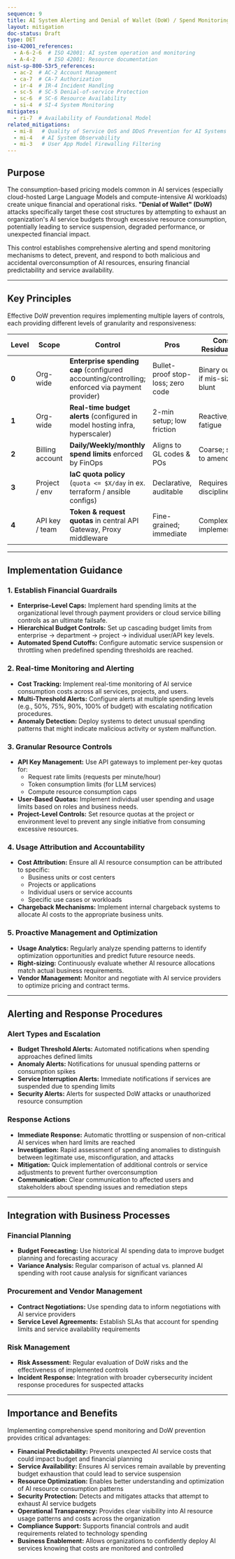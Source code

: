 ```yaml
---
sequence: 9
title: AI System Alerting and Denial of Wallet (DoW) / Spend Monitoring
layout: mitigation
doc-status: Draft
type: DET
iso-42001_references:
  - A-6-2-6  # ISO 42001: AI system operation and monitoring
  - A-4-2    # ISO 42001: Resource documentation
nist-sp-800-53r5_references:
  - ac-2  # AC-2 Account Management
  - ca-7  # CA-7 Authorization
  - ir-4  # IR-4 Incident Handling
  - sc-5  # SC-5 Denial-of-service Protection
  - sc-6  # SC-6 Resource Availability
  - si-4  # SI-4 System Monitoring
mitigates:
  - ri-7  # Availability of Foundational Model
related_mitigations:
  - mi-8   # Quality of Service QoS and DDoS Prevention for AI Systems
  - mi-4   # AI System Observability
  - mi-3   # User App Model Firewalling Filtering
---
```


## Purpose

The consumption-based pricing models common in AI services (especially cloud-hosted Large Language Models and compute-intensive AI workloads) create unique financial and operational risks. **"Denial of Wallet" (DoW)** attacks specifically target these cost structures by attempting to exhaust an organization's AI service budgets through excessive resource consumption, potentially leading to service suspension, degraded performance, or unexpected financial impact.

This control establishes comprehensive alerting and spend monitoring mechanisms to detect, prevent, and respond to both malicious and accidental overconsumption of AI resources, ensuring financial predictability and service availability.

---

## Key Principles

Effective DoW prevention requires implementing multiple layers of controls, each providing different levels of granularity and responsiveness:

| **Level** | **Scope**       | **Control**                                                                                                                | **Pros**                                | **Cons / Residual Risk**          |
| --------- | --------------- | -------------------------------------------------------------------------------------------------------------------------- | --------------------------------------- | --------------------------------- |
| **0**     | Org-wide        | **Enterprise spending cap** (configured accounting/controlling; enforced via payment provider)                             | Bullet-proof stop-loss; zero code       | Binary outage if mis-sized; blunt |
| **1**     | Org-wide        | **Real-time budget alerts** (configured in model hosting infra, hyperscaler)                                               | 2-min setup; low friction               | Reactive; alert fatigue           |
| **2**     | Billing account | **Daily/Weekly/monthly spend limits** enforced by FinOps                                                                   | Aligns to GL codes & POs                | Coarse; slow to amend             |
| **3**     | Project / env   | **IaC quota policy** (`quota <= $X/day` in ex. terraform / ansible configs)                                                | Declarative, auditable                  | Requires IaC discipline           |
| **4**     | API key / team  | **Token & request quotas** in central API Gateway, Proxy middleware                                                        | Fine-grained; immediate                  | Complex implementation             |

---

## Implementation Guidance

### 1. Establish Financial Guardrails
* **Enterprise-Level Caps:** Implement hard spending limits at the organizational level through payment providers or cloud service billing controls as an ultimate failsafe.
* **Hierarchical Budget Controls:** Set up cascading budget limits from enterprise → department → project → individual user/API key levels.
* **Automated Spend Cutoffs:** Configure automatic service suspension or throttling when predefined spending thresholds are reached.

### 2. Real-time Monitoring and Alerting
* **Cost Tracking:** Implement real-time monitoring of AI service consumption costs across all services, projects, and users.
* **Multi-Threshold Alerts:** Configure alerts at multiple spending levels (e.g., 50%, 75%, 90%, 100% of budget) with escalating notification procedures.
* **Anomaly Detection:** Deploy systems to detect unusual spending patterns that might indicate malicious activity or system malfunction.

### 3. Granular Resource Controls
* **API Key Management:** Use API gateways to implement per-key quotas for:
    * Request rate limits (requests per minute/hour)
    * Token consumption limits (for LLM services)
    * Compute resource consumption caps
* **User-Based Quotas:** Implement individual user spending and usage limits based on roles and business needs.
* **Project-Level Controls:** Set resource quotas at the project or environment level to prevent any single initiative from consuming excessive resources.

### 4. Usage Attribution and Accountability
* **Cost Attribution:** Ensure all AI resource consumption can be attributed to specific:
    * Business units or cost centers
    * Projects or applications
    * Individual users or service accounts
    * Specific use cases or workloads
* **Chargeback Mechanisms:** Implement internal chargeback systems to allocate AI costs to the appropriate business units.

### 5. Proactive Management and Optimization
* **Usage Analytics:** Regularly analyze spending patterns to identify optimization opportunities and predict future resource needs.
* **Right-sizing:** Continuously evaluate whether AI resource allocations match actual business requirements.
* **Vendor Management:** Monitor and negotiate with AI service providers to optimize pricing and contract terms.

---
## Alerting and Response Procedures

### Alert Types and Escalation
* **Budget Threshold Alerts:** Automated notifications when spending approaches defined limits
* **Anomaly Alerts:** Notifications for unusual spending patterns or consumption spikes
* **Service Interruption Alerts:** Immediate notifications if services are suspended due to spending limits
* **Security Alerts:** Alerts for suspected DoW attacks or unauthorized resource consumption

### Response Actions
* **Immediate Response:** Automatic throttling or suspension of non-critical AI services when hard limits are reached
* **Investigation:** Rapid assessment of spending anomalies to distinguish between legitimate use, misconfiguration, and attacks
* **Mitigation:** Quick implementation of additional controls or service adjustments to prevent further overconsumption
* **Communication:** Clear communication to affected users and stakeholders about spending issues and remediation steps

---
## Integration with Business Processes

### Financial Planning
* **Budget Forecasting:** Use historical AI spending data to improve budget planning and forecasting accuracy
* **Variance Analysis:** Regular comparison of actual vs. planned AI spending with root cause analysis for significant variances

### Procurement and Vendor Management
* **Contract Negotiations:** Use spending data to inform negotiations with AI service providers
* **Service Level Agreements:** Establish SLAs that account for spending limits and service availability requirements

### Risk Management
* **Risk Assessment:** Regular evaluation of DoW risks and the effectiveness of implemented controls
* **Incident Response:** Integration with broader cybersecurity incident response procedures for suspected attacks

---

## Importance and Benefits

Implementing comprehensive spend monitoring and DoW prevention provides critical advantages:

* **Financial Predictability:** Prevents unexpected AI service costs that could impact budget and financial planning
* **Service Availability:** Ensures AI services remain available by preventing budget exhaustion that could lead to service suspension
* **Resource Optimization:** Enables better understanding and optimization of AI resource consumption patterns
* **Security Protection:** Detects and mitigates attacks that attempt to exhaust AI service budgets
* **Operational Transparency:** Provides clear visibility into AI resource usage patterns and costs across the organization
* **Compliance Support:** Supports financial controls and audit requirements related to technology spending
* **Business Enablement:** Allows organizations to confidently deploy AI services knowing that costs are monitored and controlled
